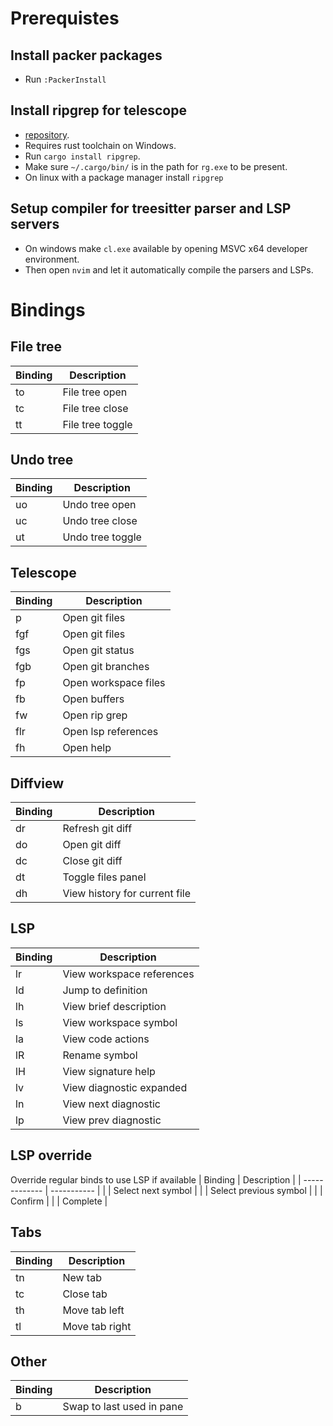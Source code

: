 # Prerequistes
## Install packer packages
- Run ```:PackerInstall```

## Install ripgrep for telescope
- [repository](https://github.com/BurntSushi/ripgrep).
- Requires rust toolchain on Windows.
- Run ```cargo install ripgrep```.
- Make sure ```~/.cargo/bin/``` is in the path for ```rg.exe``` to be present.
- On linux with a package manager install ```ripgrep```

## Setup compiler for treesitter parser and LSP servers
- On windows make ```cl.exe``` available by opening MSVC x64 developer environment.
- Then open ```nvim``` and let it automatically compile the parsers and LSPs.


# Bindings
## File tree
| Binding       | Description |
| ------------- | ----------- |
| <leader>to    | File tree open |
| <leader>tc    | File tree close |
| <leader>tt    | File tree toggle |

## Undo tree
| Binding       | Description |
| ------------- | ----------- |
| <leader>uo    | Undo tree open |
| <leader>uc    | Undo tree close |
| <leader>ut    | Undo tree toggle |

## Telescope
| Binding       | Description |
| ------------- | ----------- |
| <leader>p     | Open git files |
| <leader>fgf   | Open git files |
| <leader>fgs   | Open git status |
| <leader>fgb   | Open git branches |
| <leader>fp    | Open workspace files |
| <leader>fb    | Open buffers |
| <leader>fw    | Open rip grep |
| <leader>flr   | Open lsp references |
| <leader>fh    | Open help |

## Diffview
| Binding       | Description |
| ------------- | ----------- |
| <leader>dr    | Refresh git diff |
| <leader>do    | Open git diff |
| <leader>dc    | Close git diff |
| <leader>dt    | Toggle files panel |
| <leader>dh    | View history for current file |

## LSP
| Binding       | Description |
| ------------- | ----------- |
| <leader>lr    | View workspace references |
| <leader>ld    | Jump to definition |
| <leader>lh    | View brief description |
| <leader>ls    | View workspace symbol |
| <leader>la    | View code actions |
| <leader>lR    | Rename symbol |
| <leader>lH    | View signature help |
| <leader>lv    | View diagnostic expanded |
| <leader>ln    | View next diagnostic |
| <leader>lp    | View prev diagnostic |

## LSP override
Override regular binds to use LSP if available
| Binding       | Description |
| ------------- | ----------- |
| <C-p>         | Select next symbol |
| <C-n>         | Select previous symbol |
| <C-y>         | Confirm |
| <C-space>     | Complete |

## Tabs
| Binding       | Description |
| ------------- | ----------- |
| <leader>tn    | New tab |
| <leader>tc    | Close tab |
| <leader>th    | Move tab left |
| <leader>tl    | Move tab right |

## Other
| Binding       | Description |
| ------------- | ----------- |
| <leader>b     | Swap to last used in pane |
